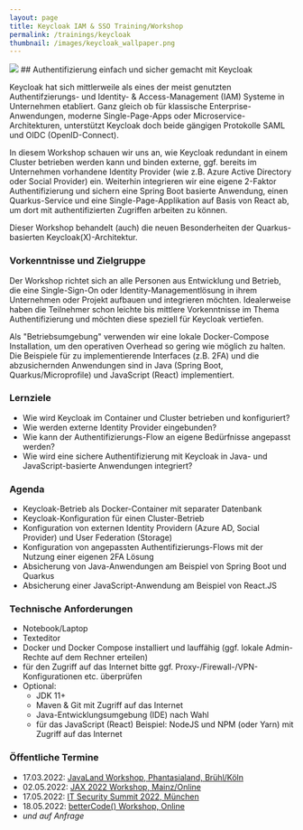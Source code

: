 ```yaml
---
layout: page
title: Keycloak IAM & SSO Training/Workshop
permalink: /trainings/keycloak
thumbnail: /images/keycloak_wallpaper.png
---
```


<img src="{{ page.thumbnail }}" class="postimg"/>
## Authentifizierung einfach und sicher gemacht mit Keycloak

Keycloak hat sich mittlerweile als eines der meist genutzten Authentifzierungs- und Identity- & Access-Management (IAM) Systeme in Unternehmen etabliert. Ganz gleich ob für klassische Enterprise-Anwendungen, moderne Single-Page-Apps oder Microservice-Architekturen, unterstützt Keycloak doch beide gängigen Protokolle SAML und OIDC (OpenID-Connect).

In diesem Workshop schauen wir uns an, wie Keycloak redundant in einem Cluster betrieben werden kann und binden externe, ggf. bereits im Unternehmen vorhandene Identity Provider (wie z.B. Azure Active Directory oder Social Provider) ein. Weiterhin integrieren wir eine eigene 2-Faktor Authentifizierung und sichern eine Spring Boot basierte Anwendung, einen Quarkus-Service und eine Single-Page-Applikation auf Basis von React ab, um dort mit authentifizierten Zugriffen arbeiten zu können.

Dieser Workshop behandelt (auch) die neuen Besonderheiten der Quarkus-basierten Keycloak(X)-Architektur.

### Vorkenntnisse und Zielgruppe

Der Workshop richtet sich an alle Personen aus Entwicklung und Betrieb, die eine Single-Sign-On oder Identity-Managementlösung in ihrem Unternehmen oder Projekt aufbauen und integrieren möchten. Idealerweise haben die Teilnehmer schon leichte bis mittlere Vorkenntnisse im Thema Authentifizierung und möchten diese speziell für Keycloak vertiefen.

Als "Betriebsumgebung" verwenden wir eine lokale Docker-Compose Installation, um den operativen Overhead so gering wie möglich zu halten. Die Beispiele für zu implementierende Interfaces (z.B. 2FA) und die abzusichernden Anwendungen sind in Java (Spring Boot, Quarkus/Microprofile) und JavaScript (React) implementiert.

### Lernziele

* Wie wird Keycloak im Container und Cluster betrieben und konfiguriert?
* Wie werden externe Identity Provider eingebunden?
* Wie kann der Authentifizierungs-Flow an eigene Bedürfnisse angepasst werden?
* Wie wird eine sichere Authentifizierung mit Keycloak in Java- und JavaScript-basierte Anwendungen integriert?

### Agenda

* Keycloak-Betrieb als Docker-Container mit separater Datenbank
* Keycloak-Konfiguration für einen Cluster-Betrieb
* Konfiguration von externen Identity Providern (Azure AD, Social Provider) und User Federation (Storage)
* Konfiguration von angepassten Authentifizierungs-Flows mit der Nutzung einer eigenen 2FA Lösung
* Absicherung von Java-Anwendungen am Beispiel von Spring Boot und Quarkus
* Absicherung einer JavaScript-Anwendung am Beispiel von React.JS

### Technische Anforderungen

* Notebook/Laptop
* Texteditor
* Docker und Docker Compose installiert und lauffähig (ggf. lokale Admin-Rechte auf dem Rechner erteilen)
* für den Zugriff auf das Internet bitte ggf. Proxy-/Firewall-/VPN-Konfigurationen etc. überprüfen
* Optional:
  * JDK 11+
  * Maven & Git mit Zugriff auf das Internet
  * Java-Entwicklungsumgebung (IDE) nach Wahl
  * für das JavaScript (React) Beispiel: NodeJS und NPM (oder Yarn) mit Zugriff auf das Internet

### Öffentliche Termine

* 17.03.2022: [JavaLand Workshop, Phantasialand, Brühl/Köln](https://www.javaland.eu/)
* 02.05.2022: [JAX 2022 Workshop, Mainz/Online](https://jax.de/performance-security/workshop-authentifizierung-einfach-und-sicher-gemacht-mit-keycloak-iam-und-sso/)
* 17.05.2022: [IT Security Summit 2022, München](https://it-security-summit.de/it-security-summit/authentifizierung-einfach-und-sicher-gemacht-mit-keycloak-teil-1/)
* 18.05.2022: [betterCode() Workshop, Online](https://api.bettercode.eu/veranstaltung-14096-se-0-authentifizierung-einfach-und-sicher-gemacht-mit-keycloak.html)
* _und auf Anfrage_
